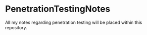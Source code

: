 # PenetrationTestingNotes
All my notes regarding penetration testing will be placed within this repository.

